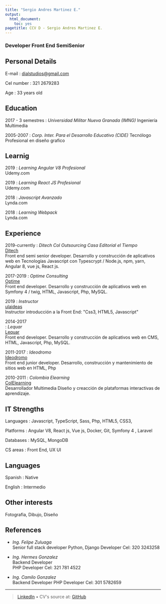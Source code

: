 ```yaml
---
title: "Sergio Andres Martinez E."
output:
  html_document:
    toc: yes
pagetitle: CCV D - Sergio Andres Martinez E.
---
```


### Developer Front End SemiSenior


Personal Details
---------
E-mail
:	dialstudios@gmail.com

Cel number
: 321 2679283


Age
: 33 years old

Education
---------

2017 - 3 semestres
:	*Universidad Militar Nueva Granada (IMNG)*
	Ingeniería Multimedia 

2005-2007
:	*Corp. Inter. Para el Desarrollo Educativo (CIDE)*
	Tecnólogo Profesional en diseño grafico

Learnig 
--------------

2019
:	*Learning Angular V8 Profesional*  
	Udemy.com  

2019
:	*Learning React JS Profesional*  
	Udemy.com

2018
:	*Javascript Avanzado*  
	Lynda.com

2018
:	*Learning Webpack*  
	Lynda.com 



Experience
----------
2019-currently
:	*Ditech Col Outsourcing Casa Editorial el Tiempo*  
	[Ditech](https://ditech.es/)  
	Front end semi senior developer. 
	Desarrollo y construcción de aplicativos web en Tecnologías Javascript con Typescrypt / Node.js, npm, yarn, Angular 8,
	vue js,
	React js. 

2017-2019
: 	*Optime Consulting*  
	[Optime](https://www.optimeconsulting.com/es)  
	Front end developer.
	Desarrollo y construcción de aplicativos web en Symfony 4 / twig, HTML, Javascript,
	Php, MySQL.

2019
: 	*Instructor*  
	[ulaideas](http://ulaideas.com/)  
	Instructor introducción a la Front End: "Css3, HTML5, Javascript"

2014-2017  
:	*Lequar*  
	[Lequar](https://lequar.com/)  
	Front end developer.
	Desarrollo y construcción de aplicativos web en CMS, HTML, Javascript, Php, MySQL.



2011-2017
:	*Ideodromo*  
	[Ideodromo](https://www.ideodromo.com/)  
	Front end junior developer.
	Desarrollo, construcción y mantenimiento de sitios web en HTML, Php

2010-2011
: 	*Colombia Elearning*  
	[ColElearning](https://www.colombiaelearning.com/)  
	Desarrollador Multimedia
	Diseño y creacción de plataformas interactivas de aprendizaje.


IT Strengths
------------
Languages
:	Javascript, TypeScript, Sass, Php,  HTML5, CSS3, 

Platforms
:	Angular V8, React js, Vue js, Docker, Git, Symfony 4 , Laravel

Databases
:  MySQL, MongoDB

CS areas
:	Front End, UX UI

Languages
---------
Spanish
:	Native

English
:	Intermedio


Other interests
---------------
Fotografia, Dibujo, Diseño


References
----------

* *Ing. Felipe Zuluaga*  
Senior full stack developer
Python, Django Developer
Cel: 320 3243258

* *Ing. Hermes Gonzalez*  
Backend Developer  
PHP Developer
Cel: 321 781 4522


* *Ing. Camilo Gonzalez*  
Backend Developer 
PHP Developer
Cel: 301 5782659


------
> [LinkedIn](https://www.linkedin.com/in/samsdg/) • CV's source at: [GitHub](https://github.com/samsdial)<br />
